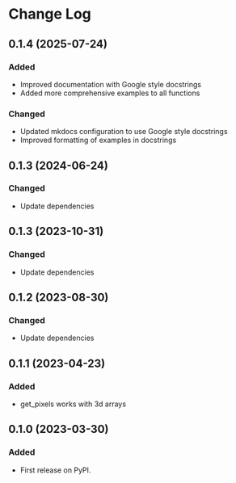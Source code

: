 # Change Log

## 0.1.4 (2025-07-24)

### Added
- Improved documentation with Google style docstrings
- Added more comprehensive examples to all functions

### Changed
- Updated mkdocs configuration to use Google style docstrings
- Improved formatting of examples in docstrings

## 0.1.3 (2024-06-24)

### Changed
- Update dependencies

## 0.1.3 (2023-10-31)

### Changed
- Update dependencies

## 0.1.2 (2023-08-30)

### Changed
- Update dependencies

## 0.1.1 (2023-04-23)

### Added
- get_pixels works with 3d arrays

## 0.1.0 (2023-03-30)

### Added
- First release on PyPI.
